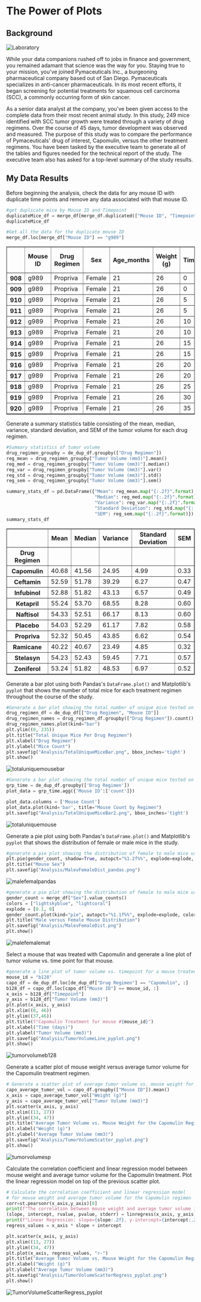 # The Power of Plots

## Background

![Laboratory](Images/Laboratory.jpg)

While your data companions rushed off to jobs in finance and government, you remained adamant that science was the way for you. Staying true to your mission, you've joined Pymaceuticals Inc., a burgeoning pharmaceutical company based out of San Diego. Pymaceuticals specializes in anti-cancer pharmaceuticals. In its most recent efforts, it began screening for potential treatments for squamous cell carcinoma (SCC), a commonly occurring form of skin cancer.

As a senior data analyst at the company, you've been given access to the complete data from their most recent animal study. In this study, 249 mice identified with SCC tumor growth were treated through a variety of drug regimens. Over the course of 45 days, tumor development was observed and measured. The purpose of this study was to compare the performance of Pymaceuticals' drug of interest, Capomulin, versus the other treatment regimens. You have been tasked by the executive team to generate all of the tables and figures needed for the technical report of the study. The executive team also has asked for a top-level summary of the study results.

## My Data Results

Before beginning the analysis, check the data for any mouse ID with duplicate time points and remove any data associated with that mouse ID.

```python
#get duplicate mice by Mouse ID and Timepoint
duplicateMice_df = merge_df[merge_df.duplicated(["Mouse ID", "Timepoint"])]
duplicateMice_df
```

```python
#Get all the data for the duplicate mouse ID
merge_df.loc[merge_df["Mouse ID"] == "g989"]
```
<div>
<table border=\"1\" class=\"dataframe\">
         <thead>
           <tr style=\"text-align: right;\">
             <th></th>
             <th>Mouse ID</th>
             <th>Drug Regimen</th>
             <th>Sex</th>
             <th>Age_months</th>
             <th>Weight (g)</th>
             <th>Timepoint</th>
             <th>Tumor Volume (mm3)</th>
             <th>Metastatic Sites</th>
           </tr>
         </thead>
         <tbody>
           <tr>
             <th>908</th>
             <td>g989</td>
             <td>Propriva</td>
             <td>Female</td>
             <td>21</td>
             <td>26</td>
             <td>0</td>
             <td>45.000000</td>
             <td>0</td>
           </tr>
           <tr>
             <th>909</th>
             <td>g989</td>
             <td>Propriva</td>
             <td>Female</td>
             <td>21</td>
             <td>26</td>
             <td>0</td>
             <td>45.000000</td>
             <td>0</td>
           </tr>
           <tr>
             <th>910</th>
             <td>g989</td>
             <td>Propriva</td>
             <td>Female</td>
             <td>21</td>
             <td>26</td>
             <td>5</td>
             <td>48.786801</td>
             <td>0</td>
           </tr>
           <tr>
             <th>911</th>
             <td>g989</td>
             <td>Propriva</td>
             <td>Female</td>
             <td>21</td>
             <td>26</td>
             <td>5</td>
             <td>47.570392</td>
             <td>0</td>
           </tr>
           <tr>
             <th>912</th>
             <td>g989</td>
             <td>Propriva</td>
             <td>Female</td>
             <td>21</td>
             <td>26</td>
             <td>10</td>
             <td>51.745156</td>
             <td>0</td>
           </tr>
           <tr>
             <th>913</th>
             <td>g989</td>
             <td>Propriva</td>
             <td>Female</td>
             <td>21</td>
             <td>26</td>
             <td>10</td>
             <td>49.880528</td>
             <td>0</td>
           </tr>
           <tr>
             <th>914</th>
             <td>g989</td>
             <td>Propriva</td>
             <td>Female</td>
             <td>21</td>
             <td>26</td>
             <td>15</td>
              <td>51.325852</td>
             <td>1</td>
           </tr>
           <tr>
             <th>915</th>
             <td>g989</td>
             <td>Propriva</td>
             <td>Female</td>
             <td>21</td>
             <td>26</td>
             <td>15</td>
             <td>53.442020</td>
             <td>0</td>
           </tr>
           <tr>
             <th>916</th>
             <td>g989</td>
             <td>Propriva</td>
             <td>Female</td>
             <td>21</td>
             <td>26</td>
             <td>20</td>
             <td>55.326122</td>
             <td>1</td>
           </tr>
           <tr>
             <th>917</th>
             <td>g989</td>
             <td>Propriva</td>
             <td>Female</td>
             <td>21</td>
             <td>26</td>
             <td>20</td>
             <td>54.657650</td>
             <td>1</td>
           </tr>
           <tr>
             <th>918</th>
             <td>g989</td>
             <td>Propriva</td>
             <td>Female</td>
             <td>21</td>
             <td>26</td>
             <td>25</td>
             <td>56.045564</td>
             <td>1</td>
           </tr>
           <tr>
             <th>919</th>
             <td>g989</td>
             <td>Propriva</td>
             <td>Female</td>
             <td>21</td>
             <td>26</td>
             <td>30</td>
             <td>59.082294</td>
             <td>1</td>
           </tr>
           <tr>
             <th>920</th>
             <td>g989</td>
             <td>Propriva</td>
             <td>Female</td>
             <td>21</td>
             <td>26</td>
             <td>35</td>
             <td>62.570880</td>
             <td>2</td>
           </tr>
         </tbody>
       </table>
       </div>

Generate a summary statistics table consisting of the mean, median, variance, standard deviation, and SEM of the tumor volume for each drug regimen.
```python
#Summary statistics of tumor volume
drug_regimen_groupby = de_dup_df.groupby(["Drug Regimen"])
reg_mean = drug_regimen_groupby["Tumor Volume (mm3)"].mean()
reg_med = drug_regimen_groupby["Tumor Volume (mm3)"].median()
reg_var = drug_regimen_groupby["Tumor Volume (mm3)"].var()
reg_std = drug_regimen_groupby["Tumor Volume (mm3)"].std()
reg_sem = drug_regimen_groupby["Tumor Volume (mm3)"].sem()

summary_stats_df = pd.DataFrame({"Mean": reg_mean.map("{:.2f}".format),
                                 "Median": reg_med.map("{:.2f}".format),
                                 "Variance": reg_var.map("{:.2f}".format),
                                 "Standard Deviation": reg_std.map("{:.2f}".format),
                                 "SEM": reg_sem.map("{:.2f}".format)})
summary_stats_df
```
<div>
<table border=\"1\" class=\"dataframe\">
         <thead>
           <tr style=\"text-align: right;\">
             <th></th>
             <th>Mean</th>
             <th>Median</th>
             <th>Variance</th>
             <th>Standard Deviation</th>
             <th>SEM</th>
           </tr>
           <tr>
             <th>Drug Regimen</th>
             <th></th>
             <th></th>
             <th></th>
             <th></th>
             <th></th>
           </tr>
         </thead>
         <tbody>
           <tr>
             <th>Capomulin</th>
             <td>40.68</td>
             <td>41.56</td>
             <td>24.95</td>
             <td>4.99</td>
             <td>0.33</td>
           </tr>
           <tr>
             <th>Ceftamin</th>
             <td>52.59</td>
             <td>51.78</td>
             <td>39.29</td>
             <td>6.27</td>
             <td>0.47</td>
           </tr>
           <tr>
             <th>Infubinol</th>
             <td>52.88</td>
             <td>51.82</td>
             <td>43.13</td>
             <td>6.57</td>
             <td>0.49</td>
           </tr>
           <tr>
             <th>Ketapril</th>
             <td>55.24</td>
             <td>53.70</td>
             <td>68.55</td>
             <td>8.28</td>
             <td>0.60</td>
           </tr>
           <tr>
             <th>Naftisol</th>
             <td>54.33</td>
             <td>52.51</td>
             <td>66.17</td>
            <td>8.13</td>
             <td>0.60</td>
           </tr>
           <tr>
             <th>Placebo</th>
             <td>54.03</td>
             <td>52.29</td>
             <td>61.17</td>
             <td>7.82</td>
             <td>0.58</td>
           </tr>
           <tr>
             <th>Propriva</th>
             <td>52.32</td>
             <td>50.45</td>
             <td>43.85</td>
             <td>6.62</td>
             <td>0.54</td>
           </tr>
           <tr>
             <th>Ramicane</th>
             <td>40.22</td>
             <td>40.67</td>
             <td>23.49</td>
             <td>4.85</td>
             <td>0.32</td>
           </tr>
           <tr>
             <th>Stelasyn</th>
             <td>54.23</td>
             <td>52.43</td>
             <td>59.45</td>
             <td>7.71</td>
             <td>0.57</td>
           </tr>
           <tr>
             <th>Zoniferol</th>
             <td>53.24</td>
             <td>51.82</td>
             <td>48.53</td>
             <td>6.97</td>
             <td>0.52</td>
           </tr>
         </tbody>
       </table>
       </div>

Generate a bar plot using both Pandas's `DataFrame.plot()` and Matplotlib's `pyplot` that shows  the number of total mice for each treatment regimen throughout the course of the study.
```python
#Generate a bar plot showing the total number of unique mice tested on each drug regimint
drug_regimen_df = de_dup_df[["Drug Regimen", "Mouse ID"]]
drug_regimen_names = drug_regimen_df.groupby(["Drug Regimen"]).count()
drug_regimen_names.plot(kind="bar")
plt.ylim((0, 235))
plt.title("Total Unique Mice Per Drug Regimen")
plt.xlabel("Drug Regimen")
plt.ylabel("Mice Count")
plt.savefig("Analysis/TotalUniqueMiceBar.png", bbox_inches='tight')
plt.show()
```

![totaluniquemousebar](Analysis/TotalUniqueMiceBar.png)

```python
#Generate a bar plot showing the total number of unique mice tested on each drug regimint
grp_time = de_dup_df.groupby(['Drug Regimen'])
plot_data = grp_time.agg({'Mouse ID':['count']})

plot_data.columns = ['Mouse Count']
plot_data.plot(kind='bar', title="Mouse Count by Regimen")
plt.savefig("Analysis/TotalUniqueMiceBar2.png", bbox_inches='tight')
```

![totaluniquemouse](Analysis/TotalUniqueMiceBar2.png)

Generate a pie plot using both Pandas's `DataFrame.plot()` and Matplotlib's `pyplot` that shows the distribution of female or male mice in the study.
```python
#generate a pie plot showing the distribution of female to male mice using pandas
plt.pie(gender_count, shadow=True, autopct="%1.2f%%", explode=explode, colors=colors, labels=('Male', 'Female'))
plt.title("Mouse Sex")
plt.savefig("Analysis/MalevFemaleDist_pandas.png")
```

![malefemalpandas](Analysis/MalevFemaleDist_pandas.png)

```python
#generate a pie plot showing the distribution of female to male mice using pyplot
gender_count = merge_df["Sex"].value_counts()
colors = ["lightskyblue", "lightcoral"]
explode = [0.1, 0]
gender_count.plot(kind="pie", autopct="%1.1f%%", explode=explode, colors=colors, shadow=True)
plt.title("Male versus Female Mouse Distribution")
plt.savefig("Analysis/MalevFemaleDist.png")
plt.show()
```

![malefemalemat](Analysis/MalevFemaleDist.png)

Select a mouse that was treated with Capomulin and generate a line plot of tumor volume vs. time point for that mouse.
```python
#generate a line plot of tumor volume vs. timepoint for a mouse treated with Capomulin
mouse_id = "b128"
capo_df = de_dup_df.loc[de_dup_df["Drug Regimen"] == "Capomulin", :]
b128_df = capo_df.loc[capo_df["Mouse ID"] == mouse_id, :]
x_axis = b128_df["Timepoint"]
y_axis = b128_df["Tumor Volume (mm3)"]
plt.plot(x_axis, y_axis)
plt.xlim((0, 46))
plt.ylim((37,46))
plt.title(f"Capomulin Treatment for mouse #{mouse_id}")
plt.xlabel("Time (days)")
plt.ylabel("Tumor Volume (mm3)")
plt.savefig("Analysis/TumorVolumeLine_pyplot.png")
plt.show()
```

![tumorvolumeb128](Analysis/TumorVolumeLine_pyplot.png)

Generate a scatter plot of mouse weight versus average tumor volume for the Capomulin treatment regimen.
```python
# Generate a scatter plot of average tumor volume vs. mouse weight for the Capomulin regimen
capo_average_tumor_vol = capo_df.groupby(["Mouse ID"]).mean()
x_axis = capo_average_tumor_vol["Weight (g)"]
y_axis = capo_average_tumor_vol["Tumor Volume (mm3)"]
plt.scatter(x_axis, y_axis)
plt.xlim((13, 27))
plt.ylim((34, 47))
plt.title("Average Tumor Volume vs. Mouse Weight for the Capomulin Regimen")
plt.xlabel("Weight (g)")
plt.ylabel("Average Tumor Volume (mm3)")
plt.savefig("Analysis/TumorVolumeScatter_pyplot.png")
plt.show()
```

![tumorvolumesp](Analysis/TumorVolumeScatter_pyplot.png)

Calculate the correlation coefficient and linear regression model between mouse weight and average tumor volume for the Capomulin treatment. Plot the linear regression model on top of the previous scatter plot.
```python
# Calculate the correlation coefficient and linear regression model 
# for mouse weight and average tumor volume for the Capomulin regimen
corr=st.pearsonr(x_axis,y_axis)[0]
print(f"The correlation between mouse weight and average tumor volume is {corr:.2f}")
(slope, intercept, rvalue, pvalue, stderr) = linregress(x_axis, y_axis)
print(f"Linear Regression: slope={slope:.2f}, y-intercept={intercept:.2f}, r-value={rvalue:.2f}, p-value={pvalue:.2f}, stderr={stderr:.2f}")
regress_values = x_axis * slope + intercept

plt.scatter(x_axis, y_axis)
plt.xlim((13, 27))
plt.ylim((34, 47))
plt.plot(x_axis, regress_values, "r-")
plt.title("Average Tumor Volume vs. Mouse Weight for the Capomulin Regimen")
plt.xlabel("Weight (g)")
plt.ylabel("Average Tumor Volume (mm3)")
plt.savefig("Analysis/TumorVolumeScatterRegress_pyplot.png")
plt.show()
```

![TumorVolumeScatterRegress_pyplot](Analysis/TumorVolumeScatterRegress_pyplot.png)